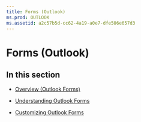 ```yaml
---
title: Forms (Outlook)
ms.prod: OUTLOOK
ms.assetid: a2c57b5d-cc62-4a19-a0e7-dfe506e657d3
---
```



# Forms (Outlook)

## In this section


-  [Overview (Outlook Forms)](overview-outlook-forms.md)
    
-  [Understanding Outlook Forms](understanding-outlook-forms.md)
    
-  [Customizing Outlook Forms](customizing-outlook-forms.md)
    

